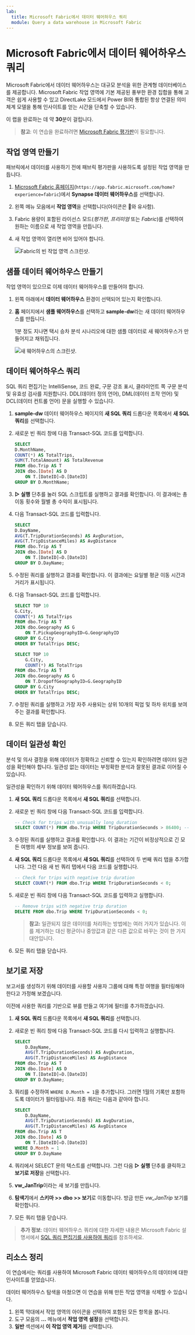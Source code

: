 ```yaml
---
lab:
  title: Microsoft Fabric에서 데이터 웨어하우스 쿼리
  module: Query a data warehouse in Microsoft Fabric
---
```


# Microsoft Fabric에서 데이터 웨어하우스 쿼리

Microsoft Fabric에서 데이터 웨어하우스는 대규모 분석을 위한 관계형 데이터베이스를 제공합니다. Microsoft Fabric 작업 영역에 기본 제공된 풍부한 환경 집합을 통해 고객은 쉽게 사용할 수 있고 DirectLake 모드에서 Power BI와 통합된 항상 연결된 의미 체계 모델을 통해 인사이트를 얻는 시간을 단축할 수 있습니다. 

이 랩을 완료하는 데 약 **30**분이 걸립니다.

> **참고**: 이 연습을 완료하려면 [Microsoft Fabric 평가판](https://learn.microsoft.com/fabric/get-started/fabric-trial)이 필요합니다.

## 작업 영역 만들기

패브릭에서 데이터를 사용하기 전에 패브릭 평가판을 사용하도록 설정된 작업 영역을 만듭니다.

1. [Microsoft Fabric 홈페이지](https://app.fabric.microsoft.com/home?experience=fabric)(`https://app.fabric.microsoft.com/home?experience=fabric`)에서 **Synapse 데이터 웨어하우스**를 선택합니다.
1. 왼쪽 메뉴 모음에서 **작업 영역**을 선택합니다(아이콘은 와 유사함).
1. Fabric 용량이 포함된 라이선스 모드(*평가판*, *프리미엄* 또는 *Fabric*)를 선택하여 원하는 이름으로 새 작업 영역을 만듭니다.
1. 새 작업 영역이 열리면 비어 있어야 합니다.

    ![Fabric의 빈 작업 영역 스크린샷.](./Images/new-workspace.png)

## 샘플 데이터 웨어하우스 만들기

작업 영역이 있으므로 이제 데이터 웨어하우스를 만들어야 합니다.

1. 왼쪽 아래에서 **데이터 웨어하우스** 환경이 선택되어 있는지 확인합니다.
1. **홈** 페이지에서 **샘플 웨어하우스**를 선택하고 **sample-dw**라는 새 데이터 웨어하우스를 만듭니다.

    1분 정도 지나면 택시 승차 분석 시나리오에 대한 샘플 데이터로 새 웨어하우스가 만들어지고 채워집니다.

    ![새 웨어하우스의 스크린샷.](./Images/sample-data-warehouse.png)

## 데이터 웨어하우스 쿼리

SQL 쿼리 편집기는 IntelliSense, 코드 완료, 구문 강조 표시, 클라이언트 쪽 구문 분석 및 유효성 검사를 지원합니다. DDL(데이터 정의 언어), DML(데이터 조작 언어) 및 DCL(데이터 컨트롤 언어) 문을 실행할 수 있습니다.

1. **sample-dw** 데이터 웨어하우스 페이지의 **새 SQL 쿼리** 드롭다운 목록에서 **새 SQL 쿼리**를 선택합니다.

1. 새로운 빈 쿼리 창에 다음 Transact-SQL 코드를 입력합니다.

    ```sql
    SELECT 
    D.MonthName, 
    COUNT(*) AS TotalTrips, 
    SUM(T.TotalAmount) AS TotalRevenue 
    FROM dbo.Trip AS T
    JOIN dbo.[Date] AS D
        ON T.[DateID]=D.[DateID]
    GROUP BY D.MonthName;
    ```

1. **&#9655; 실행** 단추를 눌러 SQL 스크립트를 실행하고 결과를 확인합니다. 이 결과에는 총 이동 횟수와 월별 총 수익이 표시됩니다.

1. 다음 Transact-SQL 코드를 입력합니다.

    ```sql
   SELECT 
    D.DayName, 
    AVG(T.TripDurationSeconds) AS AvgDuration, 
    AVG(T.TripDistanceMiles) AS AvgDistance 
    FROM dbo.Trip AS T
    JOIN dbo.[Date] AS D
        ON T.[DateID]=D.[DateID]
    GROUP BY D.DayName;
    ```

1. 수정된 쿼리를 실행하고 결과를 확인합니다. 이 결과에는 요일별 평균 이동 시간과 거리가 표시됩니다.

1. 다음 Transact-SQL 코드를 입력합니다.

    ```sql
    SELECT TOP 10 
    G.City, 
    COUNT(*) AS TotalTrips 
    FROM dbo.Trip AS T
    JOIN dbo.Geography AS G
        ON T.PickupGeographyID=G.GeographyID
    GROUP BY G.City
    ORDER BY TotalTrips DESC;
    
    SELECT TOP 10 
        G.City, 
        COUNT(*) AS TotalTrips 
    FROM dbo.Trip AS T
    JOIN dbo.Geography AS G
        ON T.DropoffGeographyID=G.GeographyID
    GROUP BY G.City
    ORDER BY TotalTrips DESC;
    ```

1. 수정된 쿼리를 실행하고 가장 자주 사용되는 상위 10개의 픽업 및 하차 위치를 보여 주는 결과를 확인합니다.

1. 모든 쿼리 탭을 닫습니다.

## 데이터 일관성 확인

분석 및 의사 결정을 위해 데이터가 정확하고 신뢰할 수 있는지 확인하려면 데이터 일관성을 확인해야 합니다. 일관성 없는 데이터는 부정확한 분석과 잘못된 결과로 이어질 수 있습니다. 

일관성을 확인하기 위해 데이터 웨어하우스를 쿼리하겠습니다.

1. **새 SQL 쿼리** 드롭다운 목록에서 **새 SQL 쿼리**를 선택합니다.

1. 새로운 빈 쿼리 창에 다음 Transact-SQL 코드를 입력합니다.

    ```sql
    -- Check for trips with unusually long duration
    SELECT COUNT(*) FROM dbo.Trip WHERE TripDurationSeconds > 86400; -- 24 hours
    ```

1. 수정된 쿼리를 실행하고 결과를 확인합니다. 이 결과는 기간이 비정상적으로 긴 모든 여행의 세부 정보를 보여 줍니다.

1. **새 SQL 쿼리** 드롭다운 목록에서 **새 SQL 쿼리**를 선택하여 두 번째 쿼리 탭을 추가합니다. 그런 다음 새 빈 쿼리 탭에서 다음 코드를 실행합니다.

    ```sql
    -- Check for trips with negative trip duration
    SELECT COUNT(*) FROM dbo.Trip WHERE TripDurationSeconds < 0;
    ```

1. 새로운 빈 쿼리 창에 다음 Transact-SQL 코드를 입력하고 실행합니다.

    ```sql
    -- Remove trips with negative trip duration
    DELETE FROM dbo.Trip WHERE TripDurationSeconds < 0;
    ```

    > **참고:** 일관되지 않은 데이터를 처리하는 방법에는 여러 가지가 있습니다. 이를 제거하는 대신 평균이나 중앙값과 같은 다른 값으로 바꾸는 것이 한 가지 대안입니다.

1. 모든 쿼리 탭을 닫습니다.

## 보기로 저장

보고서를 생성하기 위해 데이터를 사용할 사용자 그룹에 대해 특정 여행을 필터링해야 한다고 가정해 보겠습니다.

이전에 사용한 쿼리를 기반으로 뷰를 만들고 여기에 필터를 추가하겠습니다.

1. **새 SQL 쿼리** 드롭다운 목록에서 **새 SQL 쿼리**를 선택합니다.

1. 새로운 빈 쿼리 창에 다음 Transact-SQL 코드를 다시 입력하고 실행합니다.

    ```sql
    SELECT 
        D.DayName, 
        AVG(T.TripDurationSeconds) AS AvgDuration, 
        AVG(T.TripDistanceMiles) AS AvgDistance 
    FROM dbo.Trip AS T
    JOIN dbo.[Date] AS D
        ON T.[DateID]=D.[DateID]
    GROUP BY D.DayName;
    ```

1. 쿼리를 수정하여 `WHERE D.Month = 1`을 추가합니다. 그러면 1월의 기록만 포함하도록 데이터가 필터링됩니다. 최종 쿼리는 다음과 같아야 합니다.

    ```sql
    SELECT 
        D.DayName, 
        AVG(T.TripDurationSeconds) AS AvgDuration, 
        AVG(T.TripDistanceMiles) AS AvgDistance 
    FROM dbo.Trip AS T
    JOIN dbo.[Date] AS D
        ON T.[DateID]=D.[DateID]
    WHERE D.Month = 1
    GROUP BY D.DayName
    ```

1. 쿼리에서 SELECT 문의 텍스트를 선택합니다. 그런 다음 **&#9655; 실행** 단추를 클릭하고 **보기로 저장**을 선택합니다.

1. **vw_JanTrip**이라는 새 보기를 만듭니다.

1. **탐색기**에서 **스키마 >> dbo >> 보기**로 이동합니다. 방금 만든 *vw_JanTrip* 보기를 확인합니다.

1. 모든 쿼리 탭을 닫습니다.

> **추가 정보**: 데이터 웨어하우스 쿼리에 대한 자세한 내용은 Microsoft Fabric 설명서에서 [SQL 쿼리 편집기를 사용하여 쿼리](https://learn.microsoft.com/fabric/data-warehouse/sql-query-editor)를 참조하세요.

## 리소스 정리

이 연습에서는 쿼리를 사용하여 Microsoft Fabric 데이터 웨어하우스의 데이터에 대한 인사이트를 얻었습니다.

데이터 웨어하우스 탐색을 마쳤으면 이 연습을 위해 만든 작업 영역을 삭제할 수 있습니다.

1. 왼쪽 막대에서 작업 영역의 아이콘을 선택하여 포함된 모든 항목을 봅니다.
2. 도구 모음의 **...** 메뉴에서 **작업 영역 설정**을 선택합니다.
3. **일반** 섹션에서 **이 작업 영역 제거**를 선택합니다.
